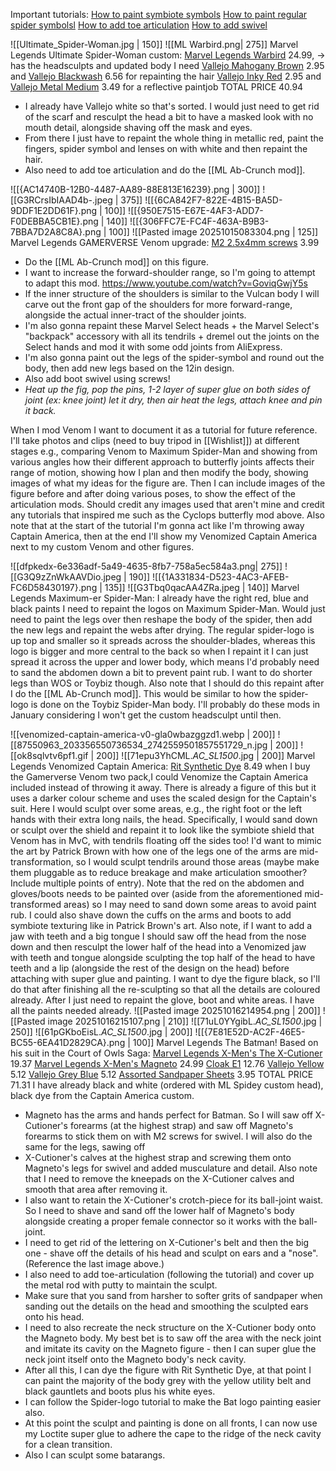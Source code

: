 Important tutorials:
[How to paint symbiote symbols](https://youtu.be/RPi2WmLPxv8) 
[How to paint regular spider symbolsl](https://youtu.be/xDrXjyuO5bc?si=V7qNdi77Jdu1jBp0)
[How to add toe articulation](https://www.youtube.com/shorts/4kY5DhkBpb8)
[How to add swivel](https://www.youtube.com/watch?v=bZ4SuznssNU)

![[Ultimate_Spider-Woman.jpg | 150]] ![[ML Warbird.png| 275]]
Marvel Legends Ultimate Spider-Woman custom:
[Marvel Legends Warbird](https://www.amazon.co.uk/Marvel-MVL-Legends-Yellow-2/dp/B0D95233ZD?crid=2VQ7D711JGFS8&dib=eyJ2IjoiMSJ9.EAutf6ifqk1OvjXHlBeEyKMP1HCvOhFIAfYswDLHRPHloDwFvBqiv9EN-GskCnwLYGGg6ht9Tcxaf3aixvUKGqQZgRW_cV1UdWmAyzcN40qGKPakBRL9iCaVOgCuI_FByxRLbTBLmaTSoAZ0bDUPmlJlPoyqTUWVr74vtw-S5d002mhraEmsUz5x_llhhVr6ana5C4VXERapAsPjq4aeApsTqcGV0XP4qkrnVFjZ8AiEBbH6MA99-EBHorzwnnZbO5-1YRz_ChJEP66fBIb3fy1fvtE-lE3EyGT-4PwE8Tg.VbhHhHSGGEd-nETjMK5rO4wuvxJMgBlyo8Dm-bpUT2g&dib_tag=se&keywords=marvel+legends+warbird&qid=1760273431&sprefix=marvel+legends+warbird%2Caps%2C118&sr=8-4) 24.99, -> has the headsculpts and updated body I need
[Vallejo Mahogany Brown](https://www.amazon.co.uk/Vallejo-Model-Color-Acrylic-Paint/dp/B000PH7P24?crid=13O6BFQ6DK79T&dib=eyJ2IjoiMSJ9._NdZkcWPNydc-uULg8JqsYc8zr8t9IiSKA3f-hqtA3Catd4dqeLfAHfQCznOXMgiv_eg0qccxlM5wcx3RzSbN0ECrStWm7ZyN_CWRWGsvc5OwkaQP-FBpnZaVVM9kb6h5tz_gkD6Qe8C6r5R0gJCTZ9WDy7SaGRCAmWh0GraVtuTg1Ex2-kvjmHAulQpt48rkY9xPaWbM0Wm3AVD69YbygTFGPURylHfojMH3JHiTN781KB3WsYYQSFzmQG42NiVjg7OBmMXyfPjMwqqKTF8IEwiKRfdxnF_y5SPq0ef64o.slCI2hy73WUy61Y_ZW70Qyua2yjRU6JqBHZslJQ8Vn8&dib_tag=se&keywords=vallejo%2Bbrown&qid=1760272850&sprefix=vallejo%2Bbrow%2Caps%2C113&sr=8-4&th=1) 2.95 and [Vallejo Blackwash](https://www.amazon.co.uk/Vallejo-Model-Color-Wash-Paints/dp/B00AOL8G8S?crid=FXUI0CRJ203W&dib=eyJ2IjoiMSJ9.BYxeG6_U7ob3g2Rxqi9xz_zeZwVId0z1rg8_wOidxRScYkkFNtXTkJtDL-STznxqQTeZcnsQ5sCWXqkmakl9q6VKDO3atcHsoO7TdFsm5n-0_OwSfoWeArMP1aeSr2RNeVryXVR8iKvwtm-STkZloLOxWCiKslj3B5H2UVJ8s8qIBA8mB2I9sR9a1dXqYwD3KeNURg1cFytfDxxTG5nMlwH8oUqJej7e-S2PNBWFaHjUUjK11nI-4HTP9rUjkmdIeP7sEom3f4gt1er79EEZDEM9JVQhpGt9lHsyqrtfzFc.9aL33NqLE5tubKNB_cVhniXmPk_PBZwwgZnRzrJE__Y&dib_tag=se&keywords=vallejo+black+wash&qid=1757174907&sprefix=vallejo+black+was%2Caps%2C108&sr=8-4) 6.56 for repainting the hair
[Vallejo Inky Red](https://www.amazon.co.uk/Vallejo-Game-Ink-Acrylic-Paint/dp/B000PH9IPG?crid=2MANEM1VFRKTF&dib=eyJ2IjoiMSJ9.drGpQ0vzHSwWl_rFP9YA_s-1v4E982RX-9yuYcDgmMqX4FVY2IHOKf0FQsv4wMJyKHroLCj7v1KP9NzMvz77uVW4FdNEjStobZVE5KabQnMjAr5RxFJ-9hNtU5yyH0Zy_MGvW6p4b5O9Xk26C57q4iCvx3vtCcSdBSXiYj7vzdkgbnPOdG_E0uB7zvyarm6TYxkcaAK9SWhYKejK-2FC8kfWP_fj-FLcGRx1ziEb5pQJMpMHhyTveN0-pPjj3zvumkpf7jM6UkmVTkk2NzE38MDjyN3Bfk2DjJN_GnwM2Ts.mrOpUNMEnnOrO9Qqq7tEpL4vujGojBS3xXlYfUUM4IA&dib_tag=se&keywords=vallejo%2Bcrimson%2Bred&qid=1760278394&s=officeproduct&sprefix=vallejo%2Bcrimson%2Bred%2Coffice-products%2C129&sr=1-3&th=1) 2.95 and [Vallejo Metal Medium](https://www.amazon.co.uk/Vallejo-Model-Color-Metal-Medium/dp/B000PHBETE?crid=2C63FZ7I3LUWA&dib=eyJ2IjoiMSJ9.Wz_3jXGnIYzW3cfftZ6964GnbOPmZfoZeSaV8euuVpM05AUdRyaIMEnSs4wfX_QC9EYjrIDw_H5cAMf_1frz8kf0RsUWd03mBFt3NShcxDU0gr8ELAZRCFf9VKAjuHa1SY21bDV6qDaWTRtdYwsW7Z_7s2Kt_nnOBXSQRe591s2POph857AUU1liihWeaiGoCm1Y2b0VzwTJyHyBNLWkUVQ57diE1Qcj9U83hELReV6LgZGh3ZGmXGSMo7H9xjegwInNTzZn8C1YvIcfMse46UjNS7nnpFszppkn0gQZRCc.S6LY7rAGHWCOGaREscucPMQh3Ay7aTRRSZYsr2PpHMA&dib_tag=se&keywords=vallejo%2Bmetallic%2Bmedium&qid=1757889852&rdc=1&s=officeproduct&sprefix=vallejo%2Bmetallic%2Bmediu%2Coffice-products%2C141&sr=1-2&th=1) 3.49 for a reflective paintjob
TOTAL PRICE 40.94
- I already have Vallejo white so that's sorted. I would just need to get rid of the scarf and resculpt the head a bit to have a masked look with no mouth detail, alongside shaving off the mask and eyes.
- From there I just have to repaint the whole thing in metallic red, paint the fingers, spider symbol and lenses on with white and then repaint the hair.
- Also need to add toe articulation and do the [[ML Ab-Crunch mod]].

![[{AC14740B-12B0-4487-AA89-88E813E16239}.png | 300]] ![[G3RCrsIbIAAD4b-.jpeg | 375]]
![[{6CA842F7-822E-4B15-BA5D-9DDF1E2DD61F}.png | 100]] ![[{950E7515-E67E-4AF3-ADD7-F0DEBBA5CB1E}.png | 140]] ![[{306FFC7E-FC4F-463A-B9B3-7BBA7D2A8C8A}.png | 100]] ![[Pasted image 20251015083304.png | 125]]
Marvel Legends GAMERVERSE Venom upgrade:
[M2 2.5x4mm screws](https://www.amazon.co.uk/Phillips-Machine-Screws-DIN-7985/dp/B0FBMCVY5F?crid=EX1HU8429LMM&dib=eyJ2IjoiMSJ9.QbDIN6p-9vKBZk0Kl4rR6CiPuP1n1Lqk-k4zaa9TBN2Wt4SPgsf__6HCDx99mrv533oTOvjin2BIiauBSp0keld2IqLM7GQS5fSxZ40JjAsHItoMxnnjcNpNdOovDRb633eTLST-tU_P-avymzJmhv61AYf9WDQ6nWY_AJbn5SWSY4a0exzONbWXF0kmpHMAHVqSdZN6n9d9sFkhJGpum3gupCN1Wx-fyX6AY8ge78pqXwDUvLwRyR5bva1J0gBVUaJ1NmHYXGeV0yF3MFuZXIlj8A_QVx6l4HjkvXwz8a0.rFqA8aALxhiUOa8u9S0eHVslK9c3xreHD6bkumetZMg&dib_tag=se&keywords=screw+2.5+x+4mm&qid=1760648538&sprefix=screw+2.5+x+4mm%2Caps%2C111&sr=8-6) 3.99
- Do the [[ML Ab-Crunch mod]] on this figure.
- I want to increase the forward-shoulder range, so I'm going to attempt to adapt this mod. https://www.youtube.com/watch?v=GoviqGwjY5s
- If the inner structure of the shoulders is similar to the Vulcan body I will carve out the front gap of the shoulders for more forward-range, alongside the actual inner-tract of the shoulder joints.
- I'm also gonna repaint these Marvel Select heads + the Marvel Select's "backpack" accessory with all its tendrils + dremel out the joints on the Select hands and mod it with some odd joints from AliExpress. 
- I'm also gonna paint out the legs of the spider-symbol and round out the body, then add new legs based on the 12in design.
- Also add boot swivel using screws!
- *Heat up the fig, pop the pins, 1-2 layer of super glue on both sides of joint (ex: knee joint) let it dry, then air heat the legs, attach knee and pin it back.*

When I mod Venom I want to document it as a tutorial for future reference. I'll take photos and clips (need to buy tripod in [[Wishlist]]) at different stages e.g., comparing Venom to Maximum Spider-Man and showing from various angles how their different approach to butterfly joints affects their range of motion, showing how I plan and then modify the body, showing images of what my ideas for the figure are.
Then I can include images of the figure before and after doing various poses, to show the effect of the articulation mods. Should credit any images used that aren't mine and credit any tutorials that inspired me such as the Cyclops butterfly mod above.
Also note that at the start of the tutorial I'm gonna act like I'm throwing away Captain America, then at the end I'll show my Venomized Captain America next to my custom Venom and other figures.

![[dfpkedx-6e336adf-5a49-4635-8fb7-758a5ec584a3.png| 275]] ![[G3Q9zZnWkAAVDio.jpeg | 190]] ![[{1A331834-D523-4AC3-AFEB-FC6D58430197}.png | 135]] ![[G3Tbq0qacAA4ZRa.jpeg | 140]]
Marvel Legends Maximum-er Spider-Man:
I already have the right red, blue and black paints I need to repaint the logos on Maximum Spider-Man. Would just need to paint the legs over then reshape the body of the spider, then add the new legs and repaint the webs after drying. 
The regular spider-logo is up top and smaller so it spreads across the shoulder-blades, whereas this logo is bigger and more central to the back so when I repaint it I can just spread it across the upper and lower body, which means I'd probably need to sand the abdomen down a bit to prevent paint rub. I want to do shorter legs than WOS or Toybiz though.
Also note that I should do this repaint after I do the [[ML Ab-Crunch mod]].
This would be similar to how the spider-logo is done on the Toybiz Spider-Man body.
I'll probably do these mods in January considering I won't get the custom headsculpt until then.

![[venomized-captain-america-v0-gla0wbazggzd1.webp | 200]] ![[87550963_203356550736534_2742559501857551729_n.jpg | 200]] ![[ok8sqlvtv6pf1.gif | 200]] ![[71epu3YhCML._AC_SL1500_.jpg | 200]]
Marvel Legends Venomized Captain America:
[Rit Synthetic Dye](https://amzn.eu/d/7xY5K0Q) 8.49
when I buy the Gamerverse Venom two pack,I could Venomize the Captain America included instead of throwing it away. There is already a figure of this but it uses a darker colour scheme and uses the scaled design for the Captain's suit.
Here I would sculpt over some areas, e.g., the right foot or the left hands with their extra long nails, the head. Specifically, I would sand down or sculpt over the shield and repaint it to look like the symbiote shield that Venom has in MvC, with tendrils floating off the sides too!
I'd want to mimic the art by Patrick Brown with how one of the legs one of the arms are mid-transformation, so I would sculpt tendrils around those areas (maybe make them pluggable as to reduce breakage and make articulation smoother? Include multiple points of entry).
Note that the red on the abdomen and gloves/boots needs to be painted over (aside from the aforementioned mid-transformed areas) so I may need to sand down some areas to avoid paint rub.
I could also shave down the cuffs on the arms and boots to add symbiote texturing like in Patrick Brown's art.
Also note, if I want to add a jaw with teeth and a big tongue I should saw off the head from the nose down and then resculpt the lower half of the head into a Venomized jaw with teeth and tongue alongside sculpting the top half of the head to have teeth and a lip (alongside the rest of the design on the head) before attaching with super glue and painting.
I want to dye the figure black, so I'll do that after finishing all the re-sculpting so that all the details are coloured already. After I just need to repaint the glove, boot and white areas.
I have all the paints needed already.
![[Pasted image 20251016214954.png | 200]] ![[Pasted image 20251016215107.png | 210]] ![[71uL0YYgibL._AC_SL1500_.jpg | 250]] ![[61pGKboEisL._AC_SL1500_.jpg | 200]] ![[{7E81E52D-AC2F-46E5-BC55-6EA41D2829CA}.png | 100]]
Marvel Legends The Batman! Based on his suit in the Court of Owls Saga:
[Marvel Legends X-Men's The X-Cutioner](https://www.amazon.co.uk/Marvel-Legends-X-Cutioner-Action-Figure/dp/B0CFZ9SV65?source=ps-sl-shoppingads-lpcontext&th=1) 19.37
[Marvel Legends X-Men's Magneto](https://www.amazon.co.uk/Marvel-Legends-X-Cutioner-Action-Figure/dp/B0CFZ9SV65?source=ps-sl-shoppingads-lpcontext&th=1) 24.99
[Cloak E1](https://www.aliexpress.com/item/1005007705821913.html?pdp_ext_f=%7B%22sku_id%22%3A%2212000045358476915%22%7D&sourceType=1&spm=a2g0o.wish-manage-home.0.0) 12.76
[Vallejo Yellow](https://www.amazon.co.uk/Vallejo-Model-Air-Acrylic-Paint/dp/B002U38ZQ6?crid=1FWABQI3LKNFJ&dib=eyJ2IjoiMSJ9.CNhd3yMo4YipjS_Ei3ag234GY7sfy8eI5tdqarhHx0tPzXi9UPoVCbPr3oLgm7V5hZvynh3XPZgXGSdya8NCJFvNeX-OUUoCm5m61miiVWJxNP8WC0jZYSqiySo1BOcY6uv5uJGwRjKDSyHUBDI-4mwCqw2H9pg9v6BtTKry9PLUW-MJGKbbVRX1oO0Tojrjgvm9H0UfUIBhr0vbPSV2yumb4X75P6LuAn4D031ElkoLvXI9wj0VynIGPYgwn4FAU7yn9KzFxIouUowkQHSLzlE3BOwYMWxK5-_M4oZK7mQ.Y4Y_mIOSfChET56WXiNpaqmhh4ynXR-_G1pYelzEDX0&dib_tag=se&keywords=vallejo+yellow&qid=1760647436&sprefix=vallejo+yellow%2Caps%2C114&sr=8-6) 5.12
[Vallejo Grey Blue](https://www.amazon.co.uk/Vallejo-Model-Color-Acrylic-Paint/dp/B000PH7ONE?crid=27B60LZX5KSLT&dib=eyJ2IjoiMSJ9.sP_mvEs56uvQx7OyHoWYgRLt_SiXE7IDyWtGfUgDY82QUBHk6-tSDTlEn0leCaqLRHpYoGlB_Fwa6KorSD0yd10VfPWbuKrE76_lEacAiIgcGRWyKaAVwjbC-7s4ZQYYIfIgHcBHzds3-2sdZCPh7kOW8SyuTt1jIt15Z6aVQmnMqPaPtoGkVT2CGjcbAy1k4KUcyBn9VIiQHTeLyaXXdZ3sYdgCM2hIJG8O4Ll6nGqCo-ghK1At62wILF8uKHbTp8XT6hccK1rqMOrWtIZAUk_0oR1NxnEV8rNACUlUV1M.pNlQ2OvWzEuCJqw150VqnMzZ1jE3BxiMW_u1ZUZ7F2s&dib_tag=se&keywords=vallejo+gray&qid=1760647421&sprefix=vallejo+gray%2Caps%2C117&sr=8-9) 5.12
[Assorted Sandpaper Sheets](https://www.amazon.co.uk/dp/B0B5LJFF1T?tag=b357-21&linkCode=osi&th=1&psc=1) 3.95
TOTAL PRICE 71.31
I have already black and white (ordered with ML Spidey custom head), black dye from the Captain America custom.
- Magneto has the arms and hands perfect for Batman. So I will saw off X-Cutioner's forearms (at the highest strap) and saw off Magneto's forearms to stick them on with M2 screws for swivel. I will also do the same for the legs, sawing off 
- X-Cutioner's calves at the highest strap and screwing them onto Magneto's legs for swivel and added musculature and detail. Also note that I need to remove the kneepads on the X-Cutioner calves and smooth that area after removing it.
- I also want to retain the X-Cutioner's crotch-piece for its ball-joint waist. So I need to shave and sand off the lower half of Magneto's body alongside creating a proper female connector so it works with the ball-joint.
- I need to get rid of the lettering on X-Cutioner's belt and then the big one - shave off the details of his head and sculpt on ears and a "nose". (Reference the last image above.)
- I also need to add toe-articulation (following the tutorial) and cover up the metal rod with putty to maintain the sculpt.
- Make sure that you sand from harsher to softer grits of sandpaper when sanding out the details on the head and smoothing the sculpted ears onto his head. 
- I need to also recreate the neck structure on the X-Cutioner body onto the Magneto body. My best bet is to saw off the area with the neck joint and imitate its cavity on the Magneto figure - then I can super glue the neck joint itself onto the Magneto body's neck cavity.
- After all this, I can dye the figure with Rit Synthetic Dye, at that point I can paint the majority of the body grey with the yellow utility belt and black gauntlets and boots plus his white eyes.
- I can follow the Spider-logo tutorial to make the Bat logo painting easier also.
- At this point the sculpt and painting is done on all fronts, I can now use my Loctite super glue to adhere the cape to the ridge of the neck cavity for a clean transition.
- Also I can sculpt some batarangs.